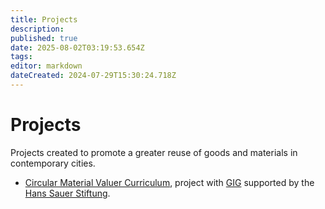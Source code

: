 ```yaml
---
title: Projects
description: 
published: true
date: 2025-08-02T03:19:53.654Z
tags: 
editor: markdown
dateCreated: 2024-07-29T15:30:24.718Z
---
```


# Projects

Projects created to promote a greater reuse of goods and materials in contemporary cities.

- [Circular Material Valuer Curriculum](/projects/circular-valuer-curriculum), project with [GIG](https://globalinnovationgathering.org/) supported by the [Hans Sauer Stiftung](https://www.hanssauerstiftung.de/).